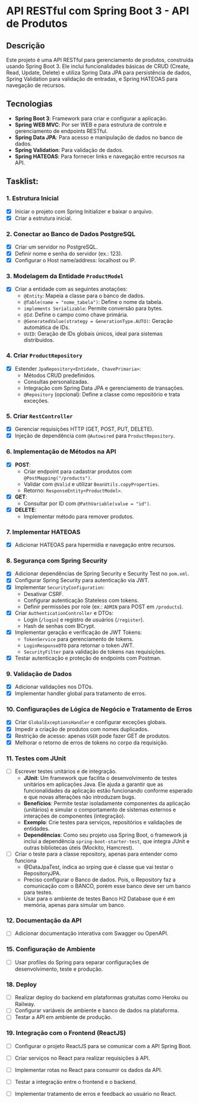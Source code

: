 # API RESTful com Spring Boot 3 - API de Produtos

## Descrição
Este projeto é uma API RESTful para gerenciamento de produtos, construída usando Spring Boot 3. Ele inclui funcionalidades básicas de CRUD (Create, Read, Update, Delete) e utiliza Spring Data JPA para persistência de dados, Spring Validation para validação de entradas, e Spring HATEOAS para navegação de recursos.

## Tecnologias
- **Spring Boot 3**: Framework para criar e configurar a aplicação.
- **Spring WEB MVC**: Por ser WEB e para estrutura de controle e gerenciamento de endpoints RESTful.
- **Spring Data JPA**: Para acesso e manipulação de dados no banco de dados.
- **Spring Validation**: Para validação de dados.
- **Spring HATEOAS**: Para fornecer links e navegação entre recursos na API.

## Tasklist:

### 1. Estrutura Inicial
- [X] Iniciar o projeto com Spring Initializer e baixar o arquivo.
- [X] Criar a estrutura inicial.

### 2. Conectar ao Banco de Dados PostgreSQL
- [X] Criar um servidor no PostgreSQL.
- [X] Definir nome e senha do servidor (ex.: 123).
- [X] Configurar o Host name/address: localhost ou IP.

### 3. Modelagem da Entidade `ProductModel`
- [X] Criar a entidade com as seguintes anotações:
  - `@Entity`: Mapeia a classe para o banco de dados.
  - `@Table(name = "nome_tabela")`: Define o nome da tabela.
  - `implements Serializable`: Permite conversão para bytes.
  - `@Id`: Define o campo como chave primária.
  - `@GeneratedValue(strategy = GenerationType.AUTO)`: Geração automática de IDs.
  - `UUID`: Geração de IDs globais únicos, ideal para sistemas distribuídos.

### 4. Criar `ProductRepository`
- [X] Estender `JpaRepository<Entidade, ChavePrimaria>`:
  - Métodos CRUD predefinidos.
  - Consultas personalizadas.
  - Integração com Spring Data JPA e gerenciamento de transações.
  - `@Repository` (opcional): Define a classe como repositório e trata exceções.

### 5. Criar `RestController`
- [X] Gerenciar requisições HTTP (GET, POST, PUT, DELETE).
- [X] Injeção de dependência com `@Autowired` para `ProductRepository`.

### 6. Implementação de Métodos na API
- [X] **POST**: 
  - Criar endpoint para cadastrar produtos com `@PostMapping("/products")`.
  - Validar com `@Valid` e utilizar `BeanUtils.copyProperties`.
  - Retorno: `ResponseEntity<ProductModel>`.
- [X] **GET**: 
  - Consultar por ID com `@PathVariable(value = "id")`.
- [X] **DELETE**: 
  - Implementar método para remover produtos.

### 7. Implementar HATEOAS
- [X] Adicionar HATEOAS para hipermídia e navegação entre recursos.

### 8. Segurança com Spring Security
- [X] Adicionar dependências de Spring Security e Security Test no `pom.xml`.
- [X] Configurar Spring Security para autenticação via JWT.
- [X] Implementar `SecurityConfiguration`:
  - Desativar CSRF.
  - Configurar autenticação Stateless com tokens.
  - Definir permissões por role (ex.: `ADMIN` para POST em `/products`).
- [X] Criar `AuthenticationController` e DTOs:
  - Login (`/login`) e registro de usuários (`/register`).
  - Hash de senhas com BCrypt.
- [X] Implementar geração e verificação de JWT Tokens:
  - `TokenService` para gerenciamento de tokens.
  - `LoginResponseDTO` para retornar o token JWT.
  - `SecurityFilter` para validação de tokens nas requisições.
- [X] Testar autenticação e proteção de endpoints com Postman.

### 9. Validação de Dados
- [X] Adicionar validações nos DTOs.
- [X] Implementar handler global para tratamento de erros.

### 10. Configurações de Lógica de Negócio e Tratamento de Erros
- [X] Criar `GlobalExceptionsHandler` e configurar exceções globais.
- [X] Impedir a criação de produtos com nomes duplicados.
- [X] Restrição de acesso: apenas `USER` pode fazer GET de produtos.
- [X] Melhorar o retorno de erros de tokens no corpo da requisição.

### 11. Testes com JUnit
- [ ] Escrever testes unitários e de integração.
   - **JUnit**: Um framework que facilita o desenvolvimento de testes unitários em aplicações Java. Ele ajuda a garantir que as funcionalidades da aplicação estão funcionando conforme esperado e que novas alterações não introduzam bugs.
   - **Benefícios**: Permite testar isoladamente componentes da aplicação (unitários) e simular o comportamento de sistemas externos e interações de componentes (integração).
   - **Exemplo**: Crie testes para serviços, repositórios e validações de entidades.
   - **Dependências**: Como seu projeto usa Spring Boot, o framework já inclui a dependência `spring-boot-starter-test`, que integra JUnit e outras bibliotecas úteis (Mockito, Hamcrest).
- [ ] Criar o teste para a classe repository, apenas para entender como funciona
  - @DataJpaTest, indica ao srping que é classe que vai testar o RepositoryJPA.
  - Preciso configurar o Banco de dados. Pois, o Repository faz a comunicação com o BANCO, porém esse banco deve ser um banco para testes.
  - Usar para o ambiente de testes Banco H2 Database que é em memória, apenas para simular um banco.

### 12. Documentação da API
- [ ] Adicionar documentação interativa com Swagger ou OpenAPI.

### 15. Configuração de Ambiente
- [ ] Usar profiles do Spring para separar configurações de desenvolvimento, teste e produção.

### 18. Deploy
- [ ] Realizar deploy do backend em plataformas gratuitas como Heroku ou Railway.
- [ ] Configurar variáveis de ambiente e banco de dados na plataforma.
- [ ] Testar a API em ambiente de produção.

### 19. Integração com o Frontend (ReactJS)
- [ ] Configurar o projeto ReactJS para se comunicar com a API Spring Boot.
- [ ] Criar serviços no React para realizar requisições à API.
- [ ] Implementar rotas no React para consumir os dados da API.
- [ ] Testar a integração entre o frontend e o backend.
- [ ] Implementar tratamento de erros e feedback ao usuário no React.


